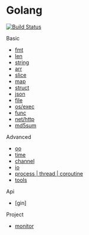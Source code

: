 Golang
============================
[![Build Status](https://travis-ci.org/justjavac/free-programming-books-zh_CN.svg?branch=master)](https://travis-ci.org/justjavac/free-programming-books-zh_CN)

Basic
* [fmt](./fmt)
* [len](./len)
* [string](./string)
* [arr](./arr)
* [slice](./slice)
* [map](./map)
* [struct](./struct)
* [json](./json)
* [file](./file)
* [os/exec](./exec)
* [func](./func)
* [net/http](./http)
* [md5sum](./md5sum)


Advanced 
* [oo](./oo)
* [time](./time)
* [channel](./channel)
* [io](./io)
* [process | thread | coroutine](./ptc)
* [tools](./tools)


Api 
* [gin]

Project
* [monitor](./monitor)

